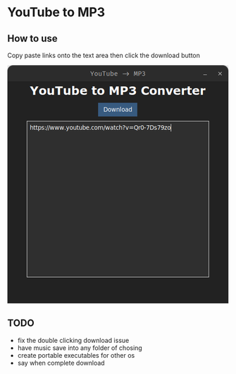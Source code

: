 # YouTube to MP3 

## How to use

Copy paste links onto the text area then
click the download button

![Showcase of app](screenShot.png)

## TODO 

* fix the double clicking download issue
* have music save into any folder of chosing
* create portable executables for other os
* say when complete download
